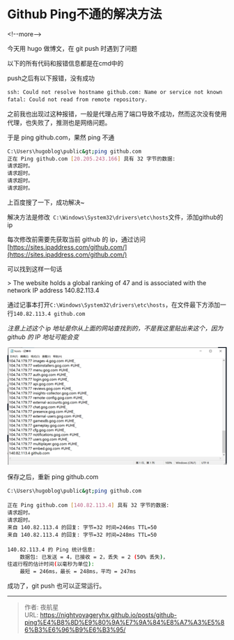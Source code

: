 # Github Ping不通的解决方法


&lt;!--more--&gt;

今天用 hugo 做博文，在 git push 时遇到了问题

以下的所有代码和报错信息都是在cmd中的

push之后有以下报错，没有成功

```bash
ssh: Could not resolve hostname github.com: Name or service not known
fatal: Could not read from remote repository.
```

  

之前我也出现过这种报错，一般是代理占用了端口导致不成功，然而这次没有使用代理，也失败了，推测也是网络问题。

于是 ping github.com，果然 ping 不通

```bash
C:\Users\hugoblog\public&gt;ping github.com
正在 Ping github.com [20.205.243.166] 具有 32 字节的数据:
请求超时。
请求超时。
请求超时。
请求超时。
```

上百度搜了一下，成功解决~



解决方法是修改` C:\Windows\System32\drivers\etc\hosts`文件，添加github的ip  



每次修改前需要先获取当前 github 的 ip，通过访问[https://sites.ipaddress.com/github.com/](https://sites.ipaddress.com/github.com/)

可以找到这样一句话



&gt; The website holds a global ranking of 47 and is associated with the network IP address 140.82.113.4



通过记事本打开`C:\Windows\System32\drivers\etc\hosts`，在文件最下方添加一行`140.82.113.4 github.com`

*注意上述这个 ip 地址是你从上面的网站查找到的，不是我这里贴出来这个，因为 github 的 IP 地址可能会变*

![修改host文件](/imgs/image-20240122121409451.png)

保存之后，重新 ping github.com

```bash
C:\Users\hugoblog\public&gt;ping github.com

正在 Ping github.com [140.82.113.4] 具有 32 字节的数据:
请求超时。
请求超时。
来自 140.82.113.4 的回复: 字节=32 时间=246ms TTL=50
来自 140.82.113.4 的回复: 字节=32 时间=248ms TTL=50

140.82.113.4 的 Ping 统计信息:
    数据包: 已发送 = 4，已接收 = 2，丢失 = 2 (50% 丢失)，
往返行程的估计时间(以毫秒为单位):
    最短 = 246ms，最长 = 248ms，平均 = 247ms
```

成功了，git push 也可以正常运行。


---

> 作者: 夜航星  
> URL: https://nightvoyageryhx.github.io/posts/github-ping%E4%B8%8D%E9%80%9A%E7%9A%84%E8%A7%A3%E5%86%B3%E6%96%B9%E6%B3%95/  


